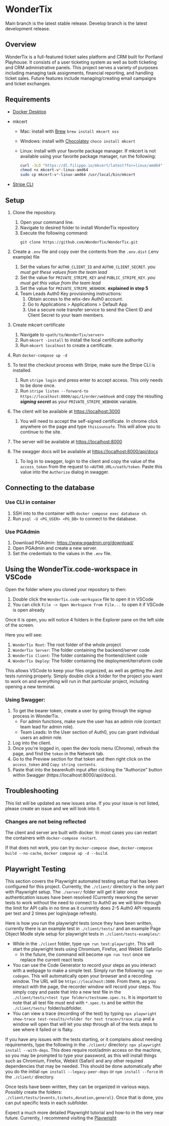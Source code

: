 # WonderTix

Main branch is the latest stable release. Develop branch is the latest development release.

## Overview

WonderTix is a full-featured ticket sales platform and CRM built for Portland Playhouse.
It consists of a user ticketing system as well as both ticketing and CRM administrative panels.
This project serves a variety of purposes including managing task assignments, financial reporting, and handling ticket sales.
Future features include managing/creating email campaigns and ticket exchanges.

## Requirements

- [Docker Desktop](https://www.docker.com/products/docker-desktop)
- mkcert
  - Mac: install with [Brew](https://brew.sh) `brew install mkcert nss`
  - Windows: install with [Chocolatey](https://chocolatey.org) `choco install mkcert`
  - Linux: install with your favorite package manager. If mkcert is not available using your favorite package manager, run the following:

    ```bash
    curl -JLO "https://dl.filippo.io/mkcert/latest?for=linux/amd64"
    chmod +x mkcert-v*-linux-amd64
    sudo cp mkcert-v*-linux-amd64 /usr/local/bin/mkcert
    ```

- [Stripe CLI](https://stripe.com/docs/stripe-cli)

## Setup

1. Clone the repository.
   1. Open your command line. 
   2. Navigate to desired folder to install WonderTix repository
   3. Execute the following command:
      ```
      git clone https://github.com/WonderTix/WonderTix.git
      ```

2. Create a `.env` file and copy over the contents from the `.env.dist` (.env example) file
   1. Set the values for `AUTH0_CLIENT_ID` and `AUTH0_CLIENT_SECRET`. *you must get these values from the team lead*
   2. Set the value for `PRIVATE_STRIPE_KEY` and `PUBLIC_STRIPE_KEY`. *you must get this value from the team lead*
   3. Set the value for `PRIVATE_STRIPE_WEBHOOK`. **explained in step 5**
   4. Team Leads Auth0 Key provisioning instructions: 
      1. Obtain access to the wtix-dev Auth0 account. 
      2. Go to Applications > Applications > Default App
      3. Use a secure note transfer service to send the Client ID and Client Secret to your team members. 
3. Create mkcert certificate
   1. Navigate to `<path/to/WonderTix/server>` 
   2. Run `mkcert -install` to install the local certificate authority
   3. Run `mkcert localhost` to create a certificate.   
4. Run `docker-compose up -d`
5. To test the checkout process with Stripe, make sure the Stripe CLI is installed.
   1. Run `stripe login` and press enter to accept access. This only needs to be done once.
   2. Run `stripe listen --forward-to https://localhost:8000/api/1/order/webhook` and copy the resulting ***signing secret*** as your `PRIVATE_STRIPE_WEBHOOK` variable.
6. The client will be available at <https://localhost:3000>
   1. You will need to accept the self-signed certificate. In chrome click anywhere on the page and type `thisisunsafe`. This will allow you to continue to the site.
7. The server will be available at <https://localhost:8000>
8. The swagger docs will be available at <https://localhost:8000/api/docs>
   1. To log in to swagger, login to the client and copy the value of the `access_token` from the request to `<AUTH0_URL>/oath/token`. Paste this value into the `Authorize` dialog in swagger.

## Connecting to the database

### Use CLI in container

1. SSH into to the container with `docker compose exec database sh`.
2. Run `psql -U <PG_USER> <PG_DB>` to connect to the database.

### Use PGAdmin

1. Download PGAdmin: <https://www.pgadmin.org/download/>
2. Open PGAdmin and create a new server.
3. Set the credentials to the values in the `.env` file.

## Using the WonderTix.code-workspace in VSCode

Open the folder where you cloned your repository to then:

1. Double click the `WonderTix.code-workspace` file to open it in VSCode
2. You can click `File -> Open Workspace from File...` to open it if VSCode is open already

Once it is open, you will notice 4 folders in the Explorer pane on the left side of the screen.

Here you will see:

1. `WonderTix Root`: The root folder of the whole project
2. `WonderTix Server`: The folder containing the backend/server code
3. `WonderTix Client`: The folder containing the frontend/client code
4. `WonderTix Deploy`: The folder containing the deployment/terraform code

This allows VSCode to keep your files organized, as well as getting the Jest tests running properly. Simply double click a folder for the project you want to work on and everything will run in that particular project, including opening a new terminal.

### Using Swagger:
1. To get the bearer token, create a user by going through the signup process in WonderTix.
   - For admin functions, make sure the user has an admin role (contact team lead for admin role).
   - Team Leads: In the User section of Auth0, you can grant individual users an admin role.
2. Log into the client.
3. Once you're logged in, open the dev tools menu (Chrome), refresh the page, and find the `token` in the Network tab.
4. Go to the Preview section for that token and then right click on the `access_token` and `Copy string contents`.
5. Paste that into the bearerAuth input after clicking the "Authorize" button within Swagger (https://localhost:8000/api/docs).

## Troubleshooting

This list will be updated as new issues arise. If you your issue is not listed, please create an issue and we will look into it.

### Changes are not being reflected

The client and server are built with docker. In most cases you can restart the containers with `docker-compose restart`.

If that does not work, you can try `docker-compose down`, `docker-compose build --no-cache`, `docker compose up -d --build`.

## Playwright Testing

This section covers the Playwright automated testing setup that has been configured for this project. Currently, the `./client/` directory is the only part with Playwright setup. The `./server/` folder will get it later once authentication issues have been resolved (Currently reworking the server tests to work without the need to connect to Auth0 as we will blow through the limit for API calls in no time as it currently does 2-5 Auth0 API requests per test and 2 times per login/page refresh).

Here is how you run the playwright tests (once they have been written, currently there is an example test in `./client/tests/` and an example Page Object Modle style setup for playwright tests in `./client/tests-examples/`:

- While in the `./client` folder, type `npm run test:playwright`. This will start the playwright tests using Chromium, Firefox, and Webkit (Safari)o
    - In the future, the command will become `npm run test` once we replace the current react tests
- You can use the Code Generator to record your steps as you interact with a webpage to make a simple test. Simply run the following: `npm run codegen`. This will automatically open your browser and a recording window. The URL will be `https://localhost:3000`. From there, as you interact with the page, the recorder window will record your steps. You simply copy and paste that into a new test file in the `./client/tests/<test type folder>/testname.spec.ts`. It is important to note that all test file *must* end with `*.spec.ts` and be within the `./client/tests/` folder/subfolder.
- You can view a trace (recording of the test) by typing `npx playwright show-trace test-results/<folder for test trace>/trace.zip` and a window will open that will let you step through all of the tests steps to see where it failed or is flaky.

If you have any issues with the tests starting, or it complains about needing requirements, type the following in the `./client/` directory: `npx playwright install --with-deps`. This does require root/admin access on the machine, so you may be prompted to type your password, as this will install things such as Chromium, Firefox, Webkit (Safari) and any other required dependencies that may be needed. This should be done automatically after you do the initial `npm install --legacy-peer-deps` or `npm install --force` in the `./client/` directory.

Once tests have been written, they can be organized in various ways. Possibly create the folders: `./client/tests/{events,tickets,donation,general}`. Once that is done, you can put specific tests in each subfolder.

Expect a much more detailed Playwright tutorial and how-to in the very near future. Currently, I recommend visiting the [Playwright](https://playwright.dev/docs/intro)

